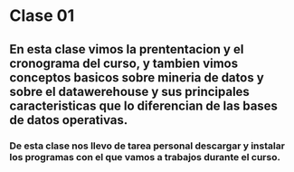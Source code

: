 # Clase 01

## En esta clase vimos la prententacion y el cronograma del curso, y tambien vimos conceptos basicos sobre mineria de datos y sobre el datawerehouse y sus principales caracteristicas que lo diferencian de las bases de datos operativas.

### De esta clase nos llevo de tarea personal descargar y instalar los programas con el que vamos a trabajos durante el curso.